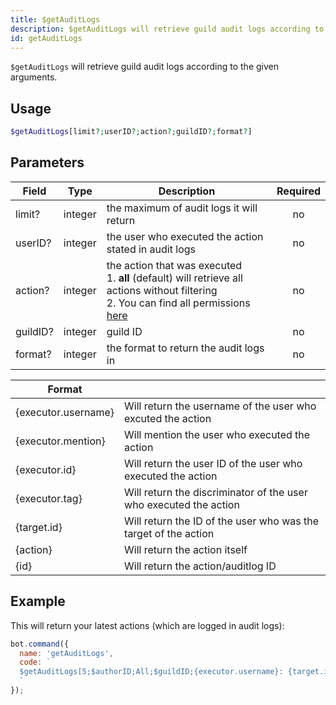```yaml
---
title: $getAuditLogs 
description: $getAuditLogs will retrieve guild audit logs according to the given arguments.
id: getAuditLogs
---
```


`$getAuditLogs` will retrieve guild audit logs according to the given arguments.

## Usage

```php
$getAuditLogs[limit?;userID?;action?;guildID?;format?]
```

## Parameters 


| Field    | Type    | Description                                                                                                                                                              | Required |
| -------- | ------- | ------------------------------------------------------------------------------------------------------------------------------------------------------------------------ |:--------:|
| limit?   | integer | the maximum of audit logs it will return                                                                                                                                 |    no    |
| userID?  | integer | the user who executed the action stated in audit logs                                                                                                                    |    no    |
| action?  | integer | the action that was executed  <br /> 1. **all** (default) will retrieve all actions without filtering <br /> 2. You can find all permissions [here][discord-permissions] |    no    |
| guildID? | integer | guild ID                                                                                                                                                                 |    no    |
| format?  | integer | the format to return the audit logs in                                                                                                                                   |    no    |


| Format              |                                                                   |
| ------------------- | ----------------------------------------------------------------- |
| {executor.username} | Will return the username of the user who excuted the action       |
| {executor.mention}  | Will mention the user who executed the action                     |
| {executor.id}       | Will return the user ID of the user who executed the action       |
| {executor.tag}      | Will return the discriminator of the user who executed the action |
| {target.id}         | Will return the ID of the user who was the target of the action   |
| {action}            | Will return the action itself                                     |
| {id}                | Will return the action/auditlog ID                                |


## Example

This will return your latest actions (which are logged in audit logs):

```javascript
bot.command({
  name: 'getAuditLogs',
  code: `
  $getAuditLogs[5;$authorID;All;$guildID;{executor.username}: {target.id} - {action}]
  `
});
```

[discord-permissions]: https://discord.com/developers/docs/topics/permissions
